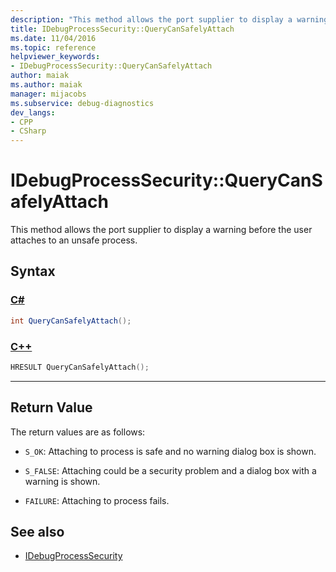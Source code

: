 ```yaml
---
description: "This method allows the port supplier to display a warning before the user attaches to an unsafe process."
title: IDebugProcessSecurity::QueryCanSafelyAttach
ms.date: 11/04/2016
ms.topic: reference
helpviewer_keywords:
- IDebugProcessSecurity::QueryCanSafelyAttach
author: maiak
ms.author: maiak
manager: mijacobs
ms.subservice: debug-diagnostics
dev_langs:
- CPP
- CSharp
---
```

# IDebugProcessSecurity::QueryCanSafelyAttach

This method allows the port supplier to display a warning before the user attaches to an unsafe process.

## Syntax

### [C#](#tab/csharp)
```csharp
int QueryCanSafelyAttach();
```
### [C++](#tab/cpp)
```cpp
HRESULT QueryCanSafelyAttach();
```
---

## Return Value
 The return values are as follows:

- `S_OK`: Attaching to process is safe and no warning dialog box is shown.

- `S_FALSE`: Attaching could be a security problem and a dialog box with a warning is shown.

- `FAILURE`: Attaching to process fails.

## See also
- [IDebugProcessSecurity](../../../extensibility/debugger/reference/idebugprocesssecurity.md)
